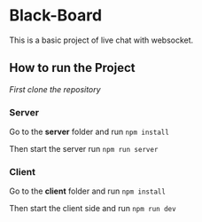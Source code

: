 # Black-Board
This is a basic project of live chat with websocket.

## How to run the Project
*First clone the repository*

### Server
Go to the **server** folder and run `npm install`

Then start the server run `npm run server`

### Client
Go to the **client** folder and run `npm install`

Then start the client side and run `npm run dev`